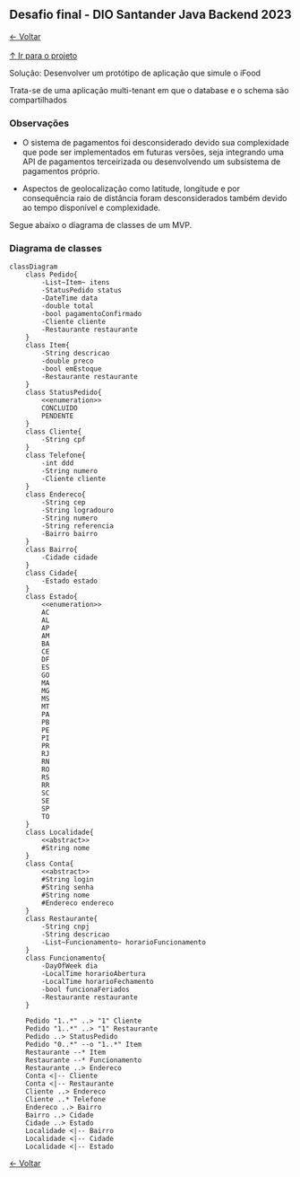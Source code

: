 ## Desafio final - DIO Santander Java Backend 2023

[&larr; Voltar](../README.md)<br><br>
[&uarr; Ir para o projeto](src/main)

Solução: Desenvolver um protótipo de aplicação que simule o iFood

Trata-se de uma aplicação multi-tenant em que o database e o schema são compartilhados

### Observações

- O sistema de pagamentos foi desconsiderado devido sua complexidade que pode ser implementados em futuras versões, seja integrando uma API de pagamentos terceirizada ou desenvolvendo um subsistema de pagamentos próprio.

- Aspectos de geolocalização como latitude, longitude e por consequência raio de distância foram desconsiderados também devido ao tempo disponível e complexidade.

Segue abaixo o diagrama de classes de um MVP.

### Diagrama de classes
```mermaid
classDiagram
    class Pedido{
        -List~Item~ itens
        -StatusPedido status
        -DateTime data
        -double total
        -bool pagamentoConfirmado
        -Cliente cliente
        -Restaurante restaurante
    }
    class Item{
        -String descricao
        -double preco
        -bool emEstoque
        -Restaurante restaurante
    }
    class StatusPedido{
        <<enumeration>>
        CONCLUIDO
        PENDENTE
    }
    class Cliente{
        -String cpf
    }
    class Telefone{
        -int ddd
        -String numero
        -Cliente cliente
    }
    class Endereco{
        -String cep
        -String logradouro
        -String numero
        -String referencia
        -Bairro bairro
    }
    class Bairro{
        -Cidade cidade
    }
    class Cidade{
        -Estado estado
    }
    class Estado{
        <<enumeration>>
        AC
        AL
        AP
        AM
        BA
        CE
        DF
        ES
        GO
        MA
        MG
        MS
        MT
        PA
        PB
        PE
        PI
        PR
        RJ
        RN
        RO
        RS
        RR
        SC
        SE
        SP
        TO
    }
    class Localidade{
        <<abstract>>
        #String nome
    }
    class Conta{
        <<abstract>>
        #String login
        #String senha
        #String nome
        #Endereco endereco
    }
    class Restaurante{
        -String cnpj
        -String descricao
        -List~Funcionamento~ horarioFuncionamento
    }
    class Funcionamento{
        -DayOfWeek dia
        -LocalTime horarioAbertura
        -LocalTime horarioFechamento
        -bool funcionaFeriados
        -Restaurante restaurante
    }

    Pedido "1..*" ..> "1" Cliente
    Pedido "1..*" ..> "1" Restaurante
    Pedido ..> StatusPedido
    Pedido "0..*" --o "1..*" Item
    Restaurante --* Item
    Restaurante --* Funcionamento
    Restaurante ..> Endereco
    Conta <|-- Cliente
    Conta <|-- Restaurante
    Cliente ..> Endereco
    Cliente ..* Telefone
    Endereco ..> Bairro
    Bairro ..> Cidade
    Cidade ..> Estado
    Localidade <|-- Bairro
    Localidade <|-- Cidade
    Localidade <|-- Estado

```

[&larr; Voltar](../README.md)